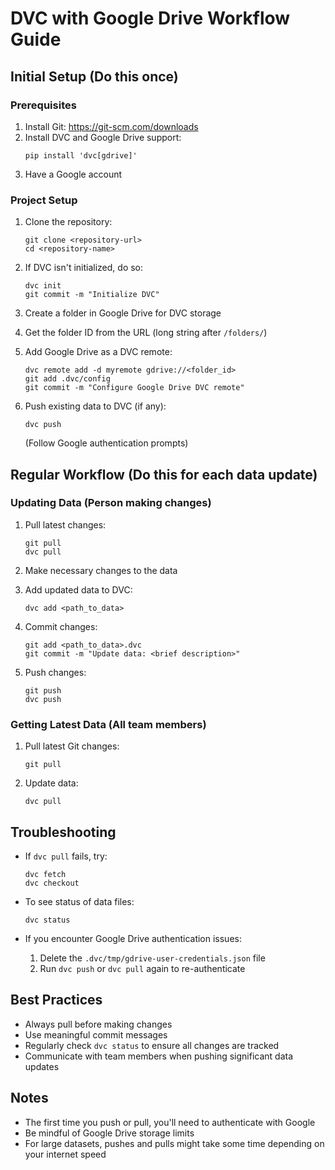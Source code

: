 # DVC with Google Drive Workflow Guide

## Initial Setup (Do this once)

### Prerequisites
1. Install Git: https://git-scm.com/downloads
2. Install DVC and Google Drive support:
   ```
   pip install 'dvc[gdrive]'
   ```
3. Have a Google account

### Project Setup
1. Clone the repository:
   ```
   git clone <repository-url>
   cd <repository-name>
   ```

2. If DVC isn't initialized, do so:
   ```
   dvc init
   git commit -m "Initialize DVC"
   ```

3. Create a folder in Google Drive for DVC storage

4. Get the folder ID from the URL (long string after `/folders/`)

5. Add Google Drive as a DVC remote:
   ```
   dvc remote add -d myremote gdrive://<folder_id>
   git add .dvc/config
   git commit -m "Configure Google Drive DVC remote"
   ```

6. Push existing data to DVC (if any):
   ```
   dvc push
   ```
   (Follow Google authentication prompts)

## Regular Workflow (Do this for each data update)

### Updating Data (Person making changes)
1. Pull latest changes:
   ```
   git pull
   dvc pull
   ```

2. Make necessary changes to the data

3. Add updated data to DVC:
   ```
   dvc add <path_to_data>
   ```

4. Commit changes:
   ```
   git add <path_to_data>.dvc
   git commit -m "Update data: <brief description>"
   ```

5. Push changes:
   ```
   git push
   dvc push
   ```

### Getting Latest Data (All team members)
1. Pull latest Git changes:
   ```
   git pull
   ```

2. Update data:
   ```
   dvc pull
   ```

## Troubleshooting

- If `dvc pull` fails, try:
  ```
  dvc fetch
  dvc checkout
  ```

- To see status of data files:
  ```
  dvc status
  ```

- If you encounter Google Drive authentication issues:
  1. Delete the `.dvc/tmp/gdrive-user-credentials.json` file
  2. Run `dvc push` or `dvc pull` again to re-authenticate

## Best Practices
- Always pull before making changes
- Use meaningful commit messages
- Regularly check `dvc status` to ensure all changes are tracked
- Communicate with team members when pushing significant data updates

## Notes
- The first time you push or pull, you'll need to authenticate with Google
- Be mindful of Google Drive storage limits
- For large datasets, pushes and pulls might take some time depending on your internet speed